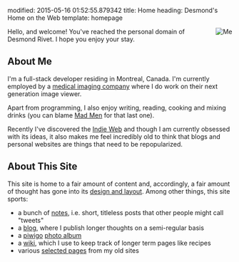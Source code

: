 modified: 2015-05-16 01:52:55.879342
title: Home
heading: Desmond's Home on the Web
template: homepage

<img src="{static}/me01.jpg"
     style="float: right; margin-left:1em; margin-bottom: 1em;"
     alt="Me" title="Me"/>
     
Hello, and welcome!  You've reached the personal domain of Desmond Rivet.  I
hope you enjoy your stay.

## About Me

I'm a full-stack developer residing in Montreal, Canada.  I'm currently
employed by a [medical imaging company][10] where I do work on their next
generation image viewer.

Apart from programming, I also enjoy writing, reading, cooking and mixing
drinks (you can blame [Mad Men][11] for that last one).

Recently I've discovered the [Indie Web][12] and though I am currently
obsessed with its ideas, it also makes me feel incredibly old to think that
blogs and personal websites are things that need to be repopularized.

## About This Site

This site is home to a fair amount of content and, accordingly, a fair
amount of thought has gone into its [design and layout][14].  Among other
things, this site sports:

* a bunch of [notes][13], i.e. short, titleless posts that other people
  might call "tweets"
* a [blog][1], where I publish longer thoughts on a semi-regular basis
* a [piwigo][2] [photo album][3]
* a [wiki][4], which I use to keep track of longer term pages like recipes
* various [selected pages][5] from my old sites

[1]: /blog
[2]: https://piwigo.org/
[3]: https://photos.desmondrivet.com
[4]: https://wiki.desmondrivet.com
[5]: /oldsite
[10]: https://www.intelerad.com/en/
[11]: https://en.wikipedia.org/wiki/Mad_Men
[12]: https://indieweb.org/
[13]: /notes
[14]: /design-notes
